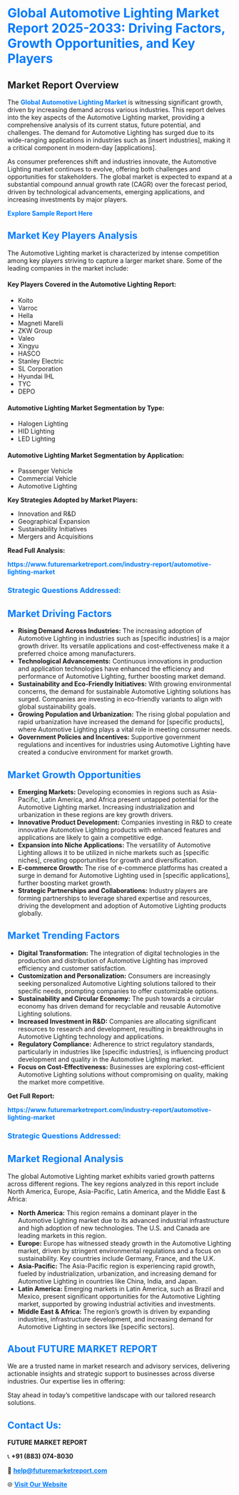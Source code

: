 <h1 style="color: #007BFF;">Global Automotive Lighting Market Report 2025-2033: Driving Factors, Growth Opportunities, and Key Players</h1>

<section id="overview">
<h2>Market Report Overview</h2>
<p>The <a href="https://www.futuremarketreport.com/industry-report/automotive-lighting-market" style="color: #007BFF; text-decoration: none;"><strong>Global Automotive Lighting Market</strong></a> is witnessing significant growth, driven by increasing demand across various industries. This report delves into the key aspects of the Automotive Lighting market, providing a comprehensive analysis of its current status, future potential, and challenges. The demand for Automotive Lighting has surged due to its wide-ranging applications in industries such as [insert industries], making it a critical component in modern-day [applications].</p>
<p>As consumer preferences shift and industries innovate, the Automotive Lighting market continues to evolve, offering both challenges and opportunities for stakeholders. The global market is expected to expand at a substantial compound annual growth rate (CAGR) over the forecast period, driven by technological advancements, emerging applications, and increasing investments by major players.</p>
</section>

<section id="overview">
<p><a href="https://www.futuremarketreport.com/request-sample/reportId=126326" style="color: #007BFF; text-decoration: none;"><strong>Explore Sample Report Here</strong></a></p>
</section>

<section id="key-players">
<h2 style="color: #007BFF;">Market Key Players Analysis</h2>
<p>The Automotive Lighting market is characterized by intense competition among key players striving to capture a larger market share. Some of the leading companies in the market include:</p>
<h4>Key Players Covered in the Automotive Lighting Report:</h4>
<ul><li>Koito</li><li>Varroc</li><li>Hella</li><li>Magneti Marelli</li><li>ZKW Group</li><li>Valeo</li><li>Xingyu</li><li>HASCO</li><li>Stanley Electric</li><li>SL Corporation</li><li>Hyundai IHL</li><li>TYC</li><li>DEPO</li></ul>
<h4>Automotive Lighting Market Segmentation by Type:</h4>
<ul><li>Halogen Lighting</li><li>HID Lighting</li><li>LED Lighting</li></ul>

<h4>Automotive Lighting Market Segmentation by Application:</h4>
<ul><li>Passenger Vehicle</li><li>Commercial Vehicle</li><li>Automotive Lighting</li></ul>
<p><strong>Key Strategies Adopted by Market Players:</strong></p>
<ul>
<li>Innovation and R&D</li>
<li>Geographical Expansion</li>
<li>Sustainability Initiatives</li>
<li>Mergers and Acquisitions</li>
</ul>
</section>

<section>
<p><strong>Read Full Analysis: </strong></p><a href="https://www.futuremarketreport.com/industry-report/automotive-lighting-market" style="color: #007BFF; text-decoration: none;"><strong>https://www.futuremarketreport.com/industry-report/automotive-lighting-market</strong></a>
<h3 style="color: #007BFF;">Strategic Questions Addressed:</h3>
</section>

<section id="driving-factors">
<h2 style="color: #007BFF;">Market Driving Factors</h2>
<ul>
<li><strong>Rising Demand Across Industries:</strong> The increasing adoption of Automotive Lighting in industries such as [specific industries] is a major growth driver. Its versatile applications and cost-effectiveness make it a preferred choice among manufacturers.</li>
<li><strong>Technological Advancements:</strong> Continuous innovations in production and application technologies have enhanced the efficiency and performance of Automotive Lighting, further boosting market demand.</li>
<li><strong>Sustainability and Eco-Friendly Initiatives:</strong> With growing environmental concerns, the demand for sustainable Automotive Lighting solutions has surged. Companies are investing in eco-friendly variants to align with global sustainability goals.</li>
<li><strong>Growing Population and Urbanization:</strong> The rising global population and rapid urbanization have increased the demand for [specific products], where Automotive Lighting plays a vital role in meeting consumer needs.</li>
<li><strong>Government Policies and Incentives:</strong> Supportive government regulations and incentives for industries using Automotive Lighting have created a conducive environment for market growth.</li>
</ul>
</section>

<section id="growth-opportunities">
<h2 style="color: #007BFF;">Market Growth Opportunities</h2>
<ul>
<li><strong>Emerging Markets:</strong> Developing economies in regions such as Asia-Pacific, Latin America, and Africa present untapped potential for the Automotive Lighting market. Increasing industrialization and urbanization in these regions are key growth drivers.</li>
<li><strong>Innovative Product Development:</strong> Companies investing in R&D to create innovative Automotive Lighting products with enhanced features and applications are likely to gain a competitive edge.</li>
<li><strong>Expansion into Niche Applications:</strong> The versatility of Automotive Lighting allows it to be utilized in niche markets such as [specific niches], creating opportunities for growth and diversification.</li>
<li><strong>E-commerce Growth:</strong> The rise of e-commerce platforms has created a surge in demand for Automotive Lighting used in [specific applications], further boosting market growth.</li>
<li><strong>Strategic Partnerships and Collaborations:</strong> Industry players are forming partnerships to leverage shared expertise and resources, driving the development and adoption of Automotive Lighting products globally.</li>
</ul>
</section>

<section id="trending-factors">
<h2 style="color: #007BFF;">Market Trending Factors</h2>
<ul>
<li><strong>Digital Transformation:</strong> The integration of digital technologies in the production and distribution of Automotive Lighting has improved efficiency and customer satisfaction.</li>
<li><strong>Customization and Personalization:</strong> Consumers are increasingly seeking personalized Automotive Lighting solutions tailored to their specific needs, prompting companies to offer customizable options.</li>
<li><strong>Sustainability and Circular Economy:</strong> The push towards a circular economy has driven demand for recyclable and reusable Automotive Lighting solutions.</li>
<li><strong>Increased Investment in R&D:</strong> Companies are allocating significant resources to research and development, resulting in breakthroughs in Automotive Lighting technology and applications.</li>
<li><strong>Regulatory Compliance:</strong> Adherence to strict regulatory standards, particularly in industries like [specific industries], is influencing product development and quality in the Automotive Lighting market.</li>
<li><strong>Focus on Cost-Effectiveness:</strong> Businesses are exploring cost-efficient Automotive Lighting solutions without compromising on quality, making the market more competitive.</li>
</ul>
</section>

<section>
<p><strong>Get Full Report: </strong></p><a href="https://www.futuremarketreport.com/industry-report/automotive-lighting-market" style="color: #007BFF; text-decoration: none;"><strong>https://www.futuremarketreport.com/industry-report/automotive-lighting-market</strong></a>
<h3 style="color: #007BFF;">Strategic Questions Addressed:</h3>
</section>


<section id="regional-analysis">
<h2 style="color: #007BFF;">Market Regional Analysis</h2>
<p>The global Automotive Lighting market exhibits varied growth patterns across different regions. The key regions analyzed in this report include North America, Europe, Asia-Pacific, Latin America, and the Middle East & Africa:</p>
<ul>
<li><strong>North America:</strong> This region remains a dominant player in the Automotive Lighting market due to its advanced industrial infrastructure and high adoption of new technologies. The U.S. and Canada are leading markets in this region.</li>
<li><strong>Europe:</strong> Europe has witnessed steady growth in the Automotive Lighting market, driven by stringent environmental regulations and a focus on sustainability. Key countries include Germany, France, and the U.K.</li>
<li><strong>Asia-Pacific:</strong> The Asia-Pacific region is experiencing rapid growth, fueled by industrialization, urbanization, and increasing demand for Automotive Lighting in countries like China, India, and Japan.</li>
<li><strong>Latin America:</strong> Emerging markets in Latin America, such as Brazil and Mexico, present significant opportunities for the Automotive Lighting market, supported by growing industrial activities and investments.</li>
<li><strong>Middle East & Africa:</strong> The region’s growth is driven by expanding industries, infrastructure development, and increasing demand for Automotive Lighting in sectors like [specific sectors].</li>
</ul>
</section>

<footer>
<h2 style="color: #007BFF;">About FUTURE MARKET REPORT</h2>
<p>We are a trusted name in market research and advisory services, delivering actionable insights and strategic support to businesses across diverse industries. Our expertise lies in offering:</p>

<p>Stay ahead in today’s competitive landscape with our tailored research solutions.</p>

<h2 style="color: #007BFF;">Contact Us:</h2>
<p><strong>FUTURE MARKET REPORT</strong></p>
<p>📞 <strong>+91 (883) 074-8030</strong></p>
<p>📧 <strong><a href="mailto:help@futuremarketreport.com" style="color: #007BFF;">help@futuremarketreport.com</a></strong></p>
<p>🌐 <strong><a href="https://www.futuremarketreport.com/" style="color: #007BFF;">Visit Our Website</a></strong></p>
</footer>